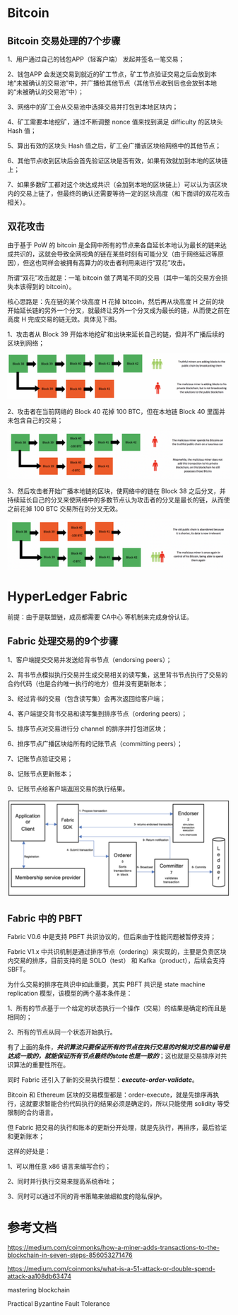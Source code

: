 # Bitcoin

## Bitcoin 交易处理的7个步骤

1、用户通过自己的钱包APP（轻客户端） 发起并签名一笔交易；

2、钱包APP 会发送交易到就近的矿工节点，矿工节点验证交易之后会放到本地“未被确认的交易池”中，并广播给其他节点（其他节点收到后也会放到本地的“未被确认的交易池”中）；

3、网络中的矿工会从交易池中选择交易并打包到本地区块内；

4、矿工需要本地挖矿，通过不断调整 nonce 值来找到满足 difficulty 的区块头 Hash 值；

5、算出有效的区块头 Hash 值之后，矿工会广播该区块给网络中的其他节点；

6、其他节点收到区块后会首先验证区块是否有效，如果有效就加到本地的区块链上；

7、如果多数矿工都对这个块达成共识（会加到本地的区块链上）可以认为该区块内的交易上链了，但最终的确认还需要等待一定的区块高度（和下面讲的双花攻击相关）。

## 双花攻击

由于基于 PoW 的 bitcoin 是全网中所有的节点来各自延长本地认为最长的链来达成共识的，这就会导致全网视角的链在某些时刻有可能分叉（由于网络延迟等原因），但这也同样会被拥有高算力的攻击者利用来进行“双花”攻击。

所谓“双花”攻击就是：一笔 bitcoin 做了两笔不同的交易（其中一笔的交易方会损失本该得到的 bitcoin）。

核心思路是：先在链的某个块高度 H 花掉 bitcoin，然后再从块高度 H 之前的块开始延长链的另外一个分叉，就最终让另外一个分叉成为最长的链，从而使之前在高度 H 完成交易的链无效。具体见下图。

1、攻击者从 Block 39 开始本地挖矿和出块来延长自己的链，但并不广播后续的区块到网络；

![image](https://github.com/nil-zhang/consensus/blob/master/images/double-spend-1.png)

2、攻击者在当前网络的 Block 40 花掉 100 BTC，但在本地链 Block 40 里面并未包含自己的交易；

![image](https://github.com/nil-zhang/consensus/blob/master/images/double-spend-2.png)

3、然后攻击者开始广播本地链的区块，使网络中的链在 Block 38 之后分叉，并持续延长自己的分叉来使网络中的多数节点认为攻击者的分叉是最长的链，从而使之前花掉 100 BTC 交易所在的分叉无效。

![image](https://github.com/nil-zhang/consensus/blob/master/images/double-spend-5.png)

# HyperLedger Fabric

前提：由于是联盟链，成员都需要 CA中心 等机制来完成身份认证。

## Fabric 处理交易的9个步骤

1、客户端提交交易并发送给背书节点（endorsing peers）；

2、背书节点模拟执行交易并生成交易相关的读写集，这里背书节点执行了交易的合约代码（也是合约唯一执行的地方）但并没有更新账本；

3、经过背书的交易（包含读写集）会再次返回给客户端；

4、客户端提交背书交易和读写集到排序节点（ordering peers）；

5、排序节点对交易进行分 channel 的排序并打包进区块；

6、排序节点广播区块给所有的记账节点（committing peers）；

7、记账节点验证交易；

8、记账节点更新账本；

9、记账节点给客户端返回交易的执行结果。

![image](https://github.com/nil-zhang/consensus/blob/master/images/The%20transaction%20flow%20of%20fabric.jpg)

## Fabric 中的 PBFT
Fabric V0.6 中是支持 PBFT 共识协议的，但后来由于性能问题被暂停支持；

Fabric V1.x 中共识机制是通过排序节点（ordering）来实现的，主要是负责区块内交易的排序，目前支持的是 SOLO（test） 和 Kafka（product），后续会支持 SBFT。

为什么交易的排序在共识中如此重要，其实 PBFT 共识是 state machine replication 模型，该模型的两个基本条件是：

1、所有的节点基于一个给定的状态执行一个操作（交易）的结果是确定的而且是相同的；

2、所有的节点从同一个状态开始执行。

有了上面的条件，***共识算法只要保证所有的节点在执行交易的时候对交易的编号是达成一致的，就能保证所有节点最终的state也是一致的***；这也就是交易排序对共识算法的重要性所在。

同时 Fabric 还引入了新的交易执行模型：***execute-order-validate***。

Bitcoin 和 Ethereum 区块的交易模型都是：order-execute，就是先排序再执行，这就要求智能合约代码执行的结果必须是确定的，所以只能使用 solidity 等受限制的合约语言。

但 Fabric 把交易的执行和账本的更新分开处理，就是先执行，再排序，最后验证和更新账本；

这样的好处是：

1、可以用任意 x86 语言来编写合约；

2、同时并行执行交易来提高系统吞吐；

3、同时可以通过不同的背书策略来做细粒度的隐私保护。

# 参考文档

https://medium.com/coinmonks/how-a-miner-adds-transactions-to-the-blockchain-in-seven-steps-856053271476

https://medium.com/coinmonks/what-is-a-51-attack-or-double-spend-attack-aa108db63474

mastering blockchain

Practical Byzantine Fault Tolerance
